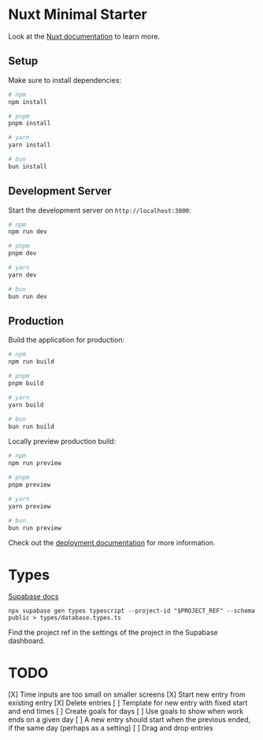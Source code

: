 # Nuxt Minimal Starter

Look at the [Nuxt documentation](https://nuxt.com/docs/getting-started/introduction) to learn more.

## Setup

Make sure to install dependencies:

```bash
# npm
npm install

# pnpm
pnpm install

# yarn
yarn install

# bun
bun install
```

## Development Server

Start the development server on `http://localhost:3000`:

```bash
# npm
npm run dev

# pnpm
pnpm dev

# yarn
yarn dev

# bun
bun run dev
```

## Production

Build the application for production:

```bash
# npm
npm run build

# pnpm
pnpm build

# yarn
yarn build

# bun
bun run build
```

Locally preview production build:

```bash
# npm
npm run preview

# pnpm
pnpm preview

# yarn
yarn preview

# bun
bun run preview
```

Check out the [deployment documentation](https://nuxt.com/docs/getting-started/deployment) for more information.

# Types

[Supabase docs](https://supabase.com/docs/guides/api/rest/generating-types)

`npx supabase gen types typescript --project-id "$PROJECT_REF" --schema public > types/database.types.ts`

Find the project ref in the settings of the project in the Supabase dashboard.

# TODO

[X] Time inputs are too small on smaller screens
[X] Start new entry from existing entry
[X] Delete entries
[ ] Template for new entry with fixed start and end times
[ ] Create goals for days
[ ] Use goals to show when work ends on a given day
[ ] A new entry should start when the previous ended, if the same day (perhaps as a setting)
[ ] Drag and drop entries

